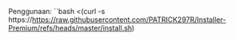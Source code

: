 Penggunaan:
``bash <(curl -s https://https://raw.githubusercontent.com/PATRICK297R/Installer-Premium/refs/heads/master/install.sh)
